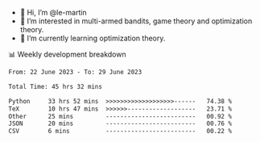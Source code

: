 - 👋 Hi, I’m @le-martin
- 👀 I’m interested in multi-armed bandits, game theory and optimization theory.
- 🌱 I’m currently learning optimization theory.
<!---- 💞️ I’m looking to collaborate on ...
- 📫 How to reach me ...-->

<!---
Tutorial for using WakaTime stats in GitHub profile: https://github.com/athul/waka-readme
-->

📊 Weekly development breakdown
<!--START_SECTION:waka-->

```txt
From: 22 June 2023 - To: 29 June 2023

Total Time: 45 hrs 32 mins

Python     33 hrs 52 mins  >>>>>>>>>>>>>>>>>>>------   74.38 %
TeX        10 hrs 47 mins  >>>>>>-------------------   23.71 %
Other      25 mins         -------------------------   00.92 %
JSON       20 mins         -------------------------   00.76 %
CSV        6 mins          -------------------------   00.22 %
```

<!--END_SECTION:waka-->

<!---
le-martin/le-martin is a ✨ special ✨ repository because its `README.md` (this file) appears on your GitHub profile.
You can click the Preview link to take a look at your changes.
--->
